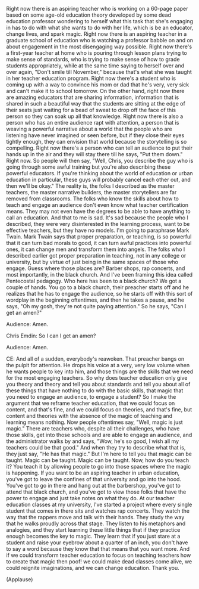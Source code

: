 
Right now
there is an aspiring teacher
who is working on a 60-page paper
based on some age-old education theory
developed by some dead education professor
wondering to herself what this task
that she&#39;s engaging in
has to do with what she wants to do with her life,
which is be an educator,
change lives, and spark magic.
Right now there is an aspiring teacher
in a graduate school of education
who is watching a professor babble on and on
about engagement
in the most disengaging way possible.
Right now
there&#39;s a first-year teacher at home
who is pouring through lesson plans
trying to make sense of standards,
who is trying to make sense of how
to grade students appropriately,
while at the same time saying to herself
over and over again,
&quot;Don&#39;t smile till November,&quot;
because that&#39;s what she was taught
in her teacher education program.
Right now there&#39;s a student
who is coming up with a way
to convince his mom or dad
that he&#39;s very, very sick
and can&#39;t make it to school tomorrow.
On the other hand, right now
there are amazing educators
that are sharing information,
information that is shared in such a beautiful way
that the students are sitting
at the edge of their seats
just waiting for a bead of sweat
to drop off the face of this person
so they can soak up all that knowledge.
Right now there is also a person
who has an entire audience rapt with attention,
a person that is weaving a powerful narrative
about a world
that the people who are listening
have never imagined or seen before,
but if they close their eyes tightly enough,
they can envision that world
because the storytelling is so compelling.
Right now there&#39;s a person who can tell an audience
to put their hands up in the air
and they will stay there till he says,
&quot;Put them down.&quot;
Right now.
So people will then say,
&quot;Well, Chris, you describe the guy
who is going through some awful training
but you&#39;re also describing these powerful educators.
If you&#39;re thinking about the world of education
or urban education in particular,
these guys will probably cancel each other out,
and then we&#39;ll be okay.&quot;
The reality is, the folks I described
as the master teachers,
the master narrative builders,
the master storytellers
are far removed from classrooms.
The folks who know the skills about how to teach
and engage an audience
don&#39;t even know what teacher certification means.
They may not even have the degrees
to be able to have anything
to call an education.
And that to me is sad.
It&#39;s sad because the people who I described,
they were very disinterested in the learning process,
want to be effective teachers,
but they have no models.
I&#39;m going to paraphrase Mark Twain.
Mark Twain says that proper preparation,
or teaching,
is so powerful that it can turn bad morals to good,
it can turn awful practices into powerful ones,
it can change men and transform them
into angels.
The folks who I described earlier
got proper preparation in teaching,
not in any college or university,
but by virtue of just being in the
same spaces of those who engage.
Guess where those places are?
Barber shops,
rap concerts, and most importantly,
in the black church.
And I&#39;ve been framing this idea
called Pentecostal pedagogy.
Who here has been to a black church?
We got a couple of hands.
You go to a black church,
their preacher starts off
and he realizes that he has to engage the audience,
so he starts off with this sort of wordplay
in the beginning oftentimes,
and then he takes a pause,
and he says, &quot;Oh my gosh, they&#39;re
not quite paying attention.&quot;
So he says, &quot;Can I get an amen?&quot;

Audience: Amen.

Chris Emdin: So I can I get an amen?

Audience: Amen.

CE: And all of a sudden, everybody&#39;s reawoken.
That preacher bangs on the pulpit for attention.
He drops his voice at a very, very low volume
when he wants people to key into him,
and those things are the skills that we need
for the most engaging teachers.
So why does teacher education
only give you theory and theory
and tell you about standards and tell you about
all of these things that have nothing to do
with the basic skills, that magic that you need
to engage an audience, to engage a student?
So I make the argument that
we reframe teacher education,
that we could focus on content, and that&#39;s fine,
and we could focus on theories, and that&#39;s fine,
but content and theories
with the absence of the magic
of teaching and learning means nothing.
Now people oftentimes say,
&quot;Well, magic is just magic.&quot;
There are teachers who,
despite all their challenges, who have those skills,
get into those schools and are 
able to engage an audience,
and the administrator walks by and says,
&quot;Wow, he&#39;s so good, I wish all
my teachers could be that good.&quot;
And when they try to describe what that is,
they just say, &quot;He has that magic.&quot;
But I&#39;m here to tell you
that magic can be taught.
Magic can be taught.
Magic can be taught.
Now, how do you teach it?
You teach it by allowing people
to go into those spaces
where the magic is happening.
If you want to be an aspiring
teacher in urban education,
you&#39;ve got to leave the confines of that university
and go into the hood.
You&#39;ve got to go in there and
hang out at the barbershop,
you&#39;ve got to attend that black church,
and you&#39;ve got to view those folks
that have the power to engage
and just take notes on what they do.
At our teacher education classes at my university,
I&#39;ve started a project where every single student
that comes in there sits and watches rap concerts.
They watch the way that the rappers move
and talk with their hands.
They study the way that he
walks proudly across that stage.
They listen to his metaphors and analogies,
and they start learning these little things
that if they practice enough
becomes the key to magic.
They learn that if you just stare at a student
and raise your eyebrow about a quarter of an inch,
you don&#39;t have to say a word
because they know that that
means that you want more.
And if we could transform teacher education
to focus on teaching teachers
how to create that magic
then poof! we could make dead classes come alive,
we could reignite imaginations,
and we can change education.
Thank you.

(Applause)

